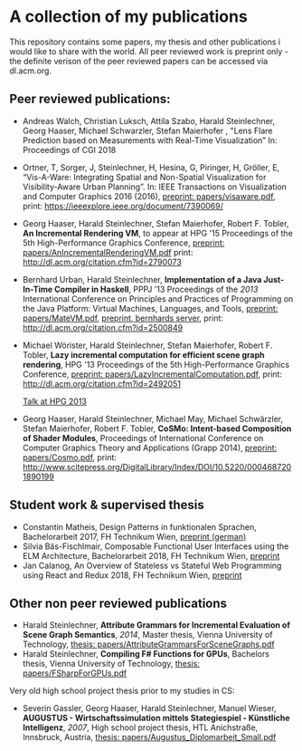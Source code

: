 A collection of my publications
========

This repository contains some papers, my thesis and other publications i would like to share with the world. All peer reviewed work is preprint only - the definite verison of the peer reviewed papers can be accessed via dl.acm.org. 


Peer reviewed publications:
--------------------------
* Andreas Walch, Christian Luksch, Attila Szabo, Harald Steinlechner, Georg Haaser, Michael
Schwarzler, Stefan Maierhofer , "Lens Flare Prediction based on Measurements with Real-Time Visualization” In: Proceedings of CGI 2018

* Ortner, T, Sorger, J, Steinlechner, H, Hesina, G, Piringer, H, Gröller, E, “Vis-A-Ware: Integrating Spatial and Non-Spatial Visualization for Visibility-Aware Urban Planning”. In: IEEE Transactions on Visualization and Computer Graphics 2016 (2016), [preprint: papers/visaware.pdf](/papers/AnIncrementalRenderingVM.pdf), print: https://ieeexplore.ieee.org/document/7390069/

* Georg Haaser, Harald Steinlechner, Stefan Maierhofer, Robert F. Tobler, **An Incremental Rendering VM**, to appear at HPG '15 Proceedings of the 5th High-Performance Graphics Conference, [preprint: papers/AnIncrementalRenderingVM.pdf](/papers/AnIncrementalRenderingVM.pdf) print: http://dl.acm.org/citation.cfm?id=2790073

* Bernhard Urban, Harald Steinlechner, **Implementation of a Java Just-In-Time Compiler in Haskell**, PPPJ '13 Proceedings of the *2013* International Conference on Principles and Practices of Programming on the Java Platform: Virtual Machines, Languages, and Tools, [preprint: papers/MateVM.pdf](/papers/MateVM.pdf), [preprint, bernhards server](http://wien.tomnetworks.com/uni/2013_pppj_implementing_a_java_jit_compiler_in_haskell.pdf), print: http://dl.acm.org/citation.cfm?id=2500849

* Michael Wörister, Harald Steinlechner, Stefan Maierhofer, Robert F. Tobler, **Lazy incremental computation for efficient scene graph rendering**, HPG '13 Proceedings of the 5th High-Performance Graphics Conference, [preprint: papers/LazyIncrementalComputation.pdf](/papers/LazyIncrementalComputation.pdf), print: http://dl.acm.org/citation.cfm?id=2492051

  [Talk at HPG 2013](/papers/LazyIncrementalComputationSlides.pdf)
* Georg Haaser, Harald Steinlechner, Michael May, Michael Schwärzler, Stefan Maierhofer, Robert F. Tobler, **CoSMo: Intent-based Composition of Shader Modules**, Proceedings of International Conference on Computer Graphics Theory and Applications (Grapp 2014), [preprint: papers/Cosmo.pdf](/papers/Cosmo.pdf), print: http://www.scitepress.org/DigitalLibrary/Index/DOI/10.5220/0004687201890199

Student work & supervised thesis
--------------------------

* Constantin Matheis, Design Patterns in funktionalen Sprachen, Bachelorarbeit 2017, FH Technikum Wien, [preprint (german)](/studentWork/Matheis_Patterns.pdf)
* Silvia Bäs-Fischlmair, Composable Functional User Interfaces using the ELM Architecture, Bachelorarbeit 2018, FH Technikum Wien, [preprint](/studentWork/Baes-Fischlmair_ELM.pdf)
* Jan Calanog, 	An Overview of Stateless vs Stateful Web Programming using React and Redux 2018, FH Technikum Wien, [preprint](/studentWork/calanog.pdf)

Other non peer reviewed publications
--------------------------

* Harald Steinlechner, **Attribute Grammars for Incremental Evaluation of Scene Graph Semantics**, *2014*, Master thesis, Vienna University of Technology, [thesis: papers/AttributeGrammarsForSceneGraphs.pdf](/papers/AttributeGrammarsForSceneGraphs.pdf) 
* Harald Steinlechner, **Compiling F# Functions for GPUs**, Bachelors thesis, Vienna University of Technology, [thesis: papers/FSharpForGPUs.pdf](/papers/FSharpForGPUs.pdf) 

Very old high school project thesis prior to my studies in CS:
* Severin Gassler, Georg Haaser, Harald Steinlechner, Manuel Wieser, **AUGUSTUS - Wirtschaftssimulation mittels Stategiespiel - Künstliche Intelligenz**, *2007*, High school project thesis, HTL Anichstraße, Innsbruck, Austria, [thesis: papers/Augustus_Diplomarbeit_Small.pdf](/papers/Augustus_Diplomarbeit_Small.pdf)



